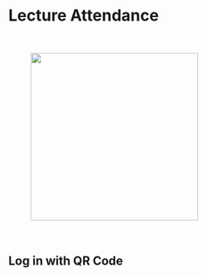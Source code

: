 # Lecture Attendance <span v-html="$slidev.configs.date?.replaceAll(' ', '<br/>')"></span>
<br>

<figure>
  <img src="/link.png" style="width: 300px !important;">
</figure>

<br>

## Log in with QR Code
<!-- 
### Please vote in this poll in our forum to record your attendance:<br><br>

[https://discourse.hsemlp.ru/t/welcome-to-semester-2/1080/2](https://discourse.hsemlp.ru/t/welcome-to-semester-2/1080/2)


#### Note that the poll will be closed within 2 hours. -->

<br>